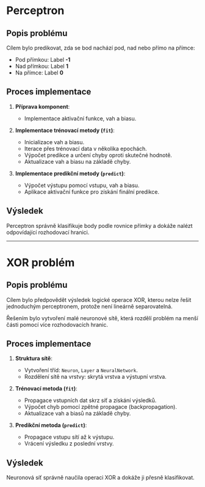 # Perceptron
## Popis problému
Cílem bylo predikovat, zda se bod nachází pod, nad nebo přímo na přímce:
- Pod přímkou: Label **-1**
- Nad přímkou: Label **1**
- Na přímce: Label **0**

## Proces implementace
1. **Příprava komponent**:
   - Implementace aktivační funkce, vah a biasu.
   
2. **Implementace trénovací metody (`fit`)**:
   - Inicializace vah a biasu.
   - Iterace přes trénovací data v několika epochách.
   - Výpočet predikce a určení chyby oproti skutečné hodnotě.
   - Aktualizace vah a biasu na základě chyby.

3. **Implementace predikční metody (`predict`)**:
   - Výpočet výstupu pomocí vstupu, vah a biasu.
   - Aplikace aktivační funkce pro získání finální predikce.

## Výsledek
Perceptron správně klasifikuje body podle rovnice přímky a dokáže nalézt odpovídající rozhodovací hranici.

---

# XOR problém
## Popis problému
Cílem bylo předpovědět výsledek logické operace XOR, kterou nelze řešit jednoduchým perceptronem, protože není lineárně separovatelná. 

Řešením bylo vytvoření malé neuronové sítě, která rozdělí problém na menší části pomocí více rozhodovacích hranic.

## Proces implementace
1. **Struktura sítě**:
   - Vytvoření tříd: `Neuron`, `Layer` a `NeuralNetwork`.
   - Rozdělení sítě na vrstvy: skrytá vrstva a výstupní vrstva.

2. **Trénovací metoda (`fit`)**:
   - Propagace vstupních dat skrz síť a získání výsledků.
   - Výpočet chyb pomocí zpětné propagace (backpropagation).
   - Aktualizace vah a biasů na základě chyby.

3. **Predikční metoda (`predict`)**:
   - Propagace vstupu sítí až k výstupu.
   - Vrácení výsledku z poslední vrstvy.

## Výsledek
Neuronová síť správně naučila operaci XOR a dokáže ji přesně klasifikovat.
